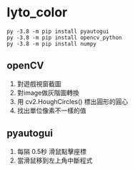 # lyto_color

    py -3.8 -m pip install pyautogui
    py -3.8 -m pip install opencv_python
    py -3.8 -m pip install numpy

## openCV
1. 對遊戲視窗截圖
2. 對image做灰階圖轉換
3. 用 cv2.HoughCircles() 標出圓形的圓心
4. 找出單位像素不一樣的值

## pyautogui

1. 每隔 0.5秒 滑鼠點擊座標
2. 當滑鼠移到左上角中斷程式
